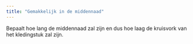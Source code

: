 ```yaml
---
title: "Gemakkelijk in de middennaad"
---
```


Bepaalt hoe lang de middennaad zal zijn en dus hoe laag de kruisvork van het kledingstuk zal zijn.
